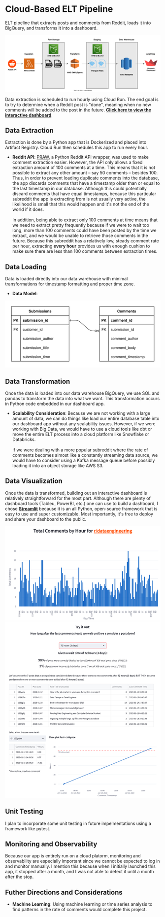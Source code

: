 # Cloud-Based ELT Pipeline

ELT pipeline that extracts posts and comments from Reddit, loads it into BigQuery, and transforms it into a dashboard.

![Setup Overview Diagram](/images/Pipeline.svg)

Data extraction is scheduled to run hourly using Cloud Run. The end goal is to try to determine when a Reddit post is "done", meaning when no new comments will be added to the post in the future.
[**Click here to view the interactive dashboard**](https://mchion-reddit-elt-pipeline-streamlit-app-wvgpbg.streamlit.app/).

## Data Extraction

Extraction is done by a Python app that is Dockerized and placed into Artifact Registry. Cloud Run then schedules this app to run every hour. 

- **Reddit API**: [PRAW](https://praw.readthedocs.io/en/stable/index.html), a Python Reddit API wrapper, was used to make comment extraction easier. However, the API only allows a fixed extraction amount of 100 comments at a time. This means that it is not possible to extract any other amount – say 50 comments – besides 100. Thus, in order to prevent loading duplicate comments into the database, the app discards comments that have a timestamp older than or equal to the last timestamp in our database. Although this could potentially discard comments that have equal timestamps, because this particular subreddit the app is extracting from is not usually very active, the likelihood is small that this would happen and it's not the end of the world if it does.\
\
In addition, being able to extract only 100 comments at time means that we need to extract pretty frequently because if we were to wait too long, more than 100 comments could have been posted by the time we extract, and we would be unable to retrieve those comments in the future. Because this subreddit has a relatively low, steady comment rate per hour, extracting **every hour** provides us with enough cushion to make sure there are less than 100 comments between extraction times.


## Data Loading

Data is loaded directly into our data warehouse with minimal transformations for timestamp formatting and proper time zone. 

- **Data Model**:

![Data Model](/images/schema.svg)



## Data Transformation

Once the data is loaded into our data warehouse BigQuery, we use SQL and pandas to transform the data into what we want. This transformation occurs in Python code embedded in our dashboard app. 

- **Scalability Consideration**: Because we are not working with a large amount of data, we can do things like load our entire database table into our  dashboard app without any scalability issues. However, if we were working with Big Data, we would have to use a cloud tools like dbt or move the entire ELT process into a cloud platform like Snowflake or Databricks. \
\
If we were dealing with a more popular subreddit where the rate of comments becomes almost like a constantly streaming data source, we would have to consider using a Kafka message queue before possibly loading it into an object storage like AWS S3. 

## Data Visualization

Once the data is transformed, building out an interactive dashboard is relatively straightforward for the most part. Although there are plenty of dashboard tools (Tableu, PowerBI, etc.) one can use to build a dashboard, I chose [**Streamlit**](https://streamlit.io/) because it is an all Python, open-source framework that is easy to use and super customizable. Most importantly, it's free to deploy and share your dashboard to the public.  

![Dashboard General](/images/dashboard1.png)
![Dashboard General](/images/dashboard2.png)

## Unit Testing

I plan to incorporate some unit testing in future impelmentations using a framework like pytest. 

## Monitoring and Observability

Because our app is entirely run on a cloud platorm, monitoring and observability are especially important since we cannot be expected to log in and monitor manually. I mention this because when I initially launched this app, it stopped after a month, and I was not able to detect it until a month after the stop. 

## Futher Directions and Considerations

- **Machine Learning**: Using machine learning or time series analysis to find patterns in the rate of comments would complete this project. 

